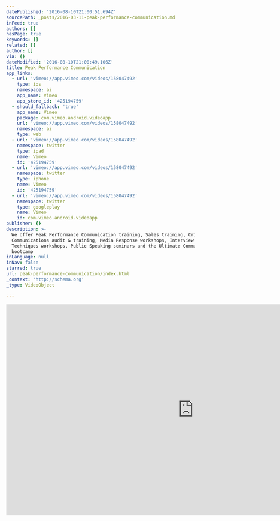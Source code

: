 ```yaml
---
datePublished: '2016-08-10T21:00:51.694Z'
sourcePath: _posts/2016-03-11-peak-performance-communication.md
inFeed: true
authors: []
hasPage: true
keywords: []
related: []
author: []
via: {}
dateModified: '2016-08-10T21:00:49.106Z'
title: Peak Performance Communication
app_links:
  - url: 'vimeo://app.vimeo.com/videos/158047492'
    type: ios
    namespace: ai
    app_name: Vimeo
    app_store_id: '425194759'
  - should_fallback: 'true'
    app_name: Vimeo
    package: com.vimeo.android.videoapp
    url: 'vimeo://app.vimeo.com/videos/158047492'
    namespace: ai
    type: web
  - url: 'vimeo://app.vimeo.com/videos/158047492'
    namespace: twitter
    type: ipad
    name: Vimeo
    id: '425194759'
  - url: 'vimeo://app.vimeo.com/videos/158047492'
    namespace: twitter
    type: iphone
    name: Vimeo
    id: '425194759'
  - url: 'vimeo://app.vimeo.com/videos/158047492'
    namespace: twitter
    type: googleplay
    name: Vimeo
    id: com.vimeo.android.videoapp
publisher: {}
description: >-
  We offer Peak Performance Communication training, Sales training, Crisis
  Communications audit & training, Media Response workshops, Interview
  Techniques workshops, Public Speaking seminars and the Ultimate Communicator
  bootcamp
inLanguage: null
inNav: false
starred: true
url: peak-performance-communication/index.html
_context: 'http://schema.org'
_type: VideoObject

---
```

<iframe src="https://cdn.embedly.com/widgets/media.html?src=https%3A%2F%2Fplayer.vimeo.com%2Fvideo%2F158047492&amp;url=https%3A%2F%2Fvimeo.com%2F158047492&amp;image=http%3A%2F%2Fi.vimeocdn.com%2Fvideo%2F559450141_1280.jpg&amp;key=b7d04c9b404c499eba89ee7072e1c4f7&amp;type=text%2Fhtml&amp;schema=vimeo" width="1000" height="563" scrolling="no" frameborder="0" allowfullscreen="allowfullscreen" style=""></iframe>